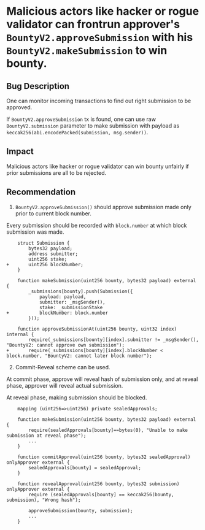 # Malicious actors like hacker or rogue validator can frontrun approver's `BountyV2.approveSubmission` with his `BountyV2.makeSubmission` to win bounty.

## Bug Description

One can monitor incoming transactions to find out right submission to be approved.

If `BountyV2.approveSubmission` tx is found, one can use raw `BountyV2.submission` parameter to make submission with payload as `keccak256(abi.encodePacked(submission, msg.sender))`.

## Impact
Malicious actors like hacker or rogue validator can win bounty unfairly if prior submissions are all to be rejected.

## Recommendation
1) `BountyV2.approveSubmission()` should approve submission made only prior to current block number.

Every submission should be recorded with `block.number` at which block submission was made.

```
    struct Submission {
        bytes32 payload;
        address submitter;
        uint256 stake;
+       uint256 blockNumber;
    }

    function makeSubmission(uint256 bounty, bytes32 payload) external {
        _submissions[bounty].push(Submission({
            payload: payload,
            submitter: _msgSender(),
            stake: _submissionStake
+           blockNumber: block.number
        }));

    function approveSubmissionAt(uint256 bounty, uint32 index) internal {
        require(_submissions[bounty][index].submitter != _msgSender(), "BountyV2: cannot approve own submission");
+       require(_submissions[bounty][index].blockNumber < block.number, "BountyV2: cannot later block number");

```

2) Commit-Reveal scheme can be used.

At commit phase, approve will reveal hash of submission only, and at reveal phase, approver will reveal actual submission.

At reveal phase, making submission should be blocked.

```
    mapping (uint256=>uint256) private sealedApprovals;

    function makeSubmission(uint256 bounty, bytes32 payload) external {
        require(sealedApprovals[bounty]==bytes(0), "Unable to make submission at reveal phase");
        ...
    }

    function commitApproval(uint256 bounty, bytes32 sealedApproval) onlyApprover external {
        sealedApprovals[bounty] = sealedApproval;
    }

    function revealApproval(uint256 bounty, bytes32 submission) onlyApprover external {
        require (sealedApprovals[bounty] == keccak256(bounty, submission), "Wrong hash");
        
        approveSubmission(bounty, submission);
        ...
    }

```